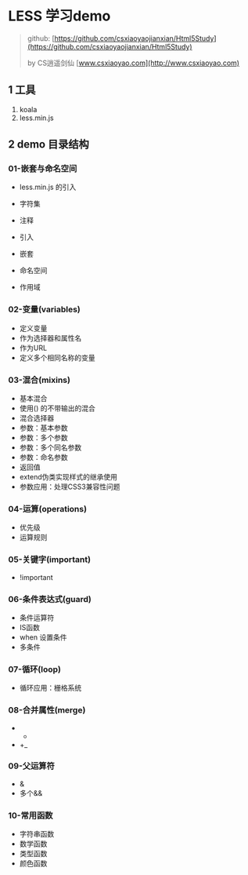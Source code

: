 # LESS 学习demo

> github: [https://github.com/csxiaoyaojianxian/Html5Study](https://github.com/csxiaoyaojianxian/Html5Study)
>
> by CS逍遥剑仙 [www.csxiaoyao.com](http://www.csxiaoyao.com)

## 1 工具

1. koala
2. less.min.js

## 2 demo 目录结构

### 01-嵌套与命名空间

* less.min.js 的引入


 * 字符集
 * 注释
 * 引入
 * 嵌套
 * 命名空间
 * 作用域

### 02-变量(variables) 

* 定义变量
* 作为选择器和属性名
* 作为URL
* 定义多个相同名称的变量

### 03-混合(mixins)

* 基本混合
* 使用() 的不带输出的混合
* 混合选择器
* 参数：基本参数
* 参数：多个参数
* 参数：多个同名参数
* 参数：命名参数
* 返回值
* extend伪类实现样式的继承使用
* 参数应用：处理CSS3兼容性问题

### 04-运算(operations)

* 优先级
* 运算规则

### 05-关键字(important)

* !important

### 06-条件表达式(guard)

* 条件运算符
* IS函数
* when 设置条件
* 多条件

### 07-循环(loop)

* 循环应用：栅格系统

### 08-合并属性(merge)

* +
* +_

### 09-父运算符

* &
* 多个&&

### 10-常用函数

* 字符串函数
* 数学函数
* 类型函数
* 颜色函数